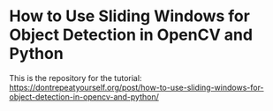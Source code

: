 # How to Use Sliding Windows for Object Detection in OpenCV and Python

This is the repository for the tutorial: https://dontrepeatyourself.org/post/how-to-use-sliding-windows-for-object-detection-in-opencv-and-python/